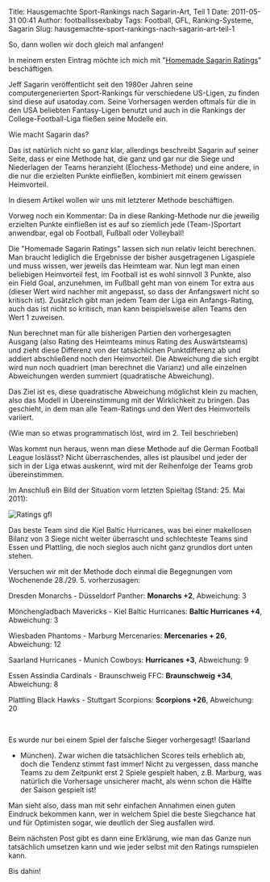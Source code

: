 Title: Hausgemachte Sport-Rankings nach Sagarin-Art, Teil 1
Date: 2011-05-31 00:41
Author: footballissexbaby
Tags: Football, GFL, Ranking-Systeme, Sagarin
Slug: hausgemachte-sport-rankings-nach-sagarin-art-teil-1

So, dann wollen wir doch gleich mal anfangen!

In meinem ersten Eintrag möchte ich mich mit "[Homemade Sagarin Ratings][]" beschäftigen.

Jeff Sagarin veröffentlicht seit den 1980er Jahren seine
computergenerierten Sport-Rankings für verschiedene US-Ligen, zu finden
sind diese auf usatoday.com. Seine Vorhersagen werden oftmals für die in
den USA beliebten Fantasy-Ligen benutzt und auch in die Rankings der
College-Football-Liga fließen seine Modelle ein.

Wie macht Sagarin das?

Das ist natürlich nicht so ganz klar, allerdings beschreibt Sagarin auf
seiner Seite, dass er eine Methode hat, die ganz und gar nur die Siege
und Niederlagen der Teams heranzieht (Elochess-Methode) und eine andere,
in die nur die erzielten Punkte einfließen, kombiniert mit einem
gewissen Heimvorteil.

In diesem Artikel wollen wir uns mit letzterer Methode beschäftigen.

Vorweg noch ein Kommentar: Da in diese Ranking-Methode nur die jeweilig
erzielten Punkte einfließen ist es auf so ziemlich jede (Team-)Sportart
anwendbar, egal ob Football, Fußball oder Volleyball!

Die "Homemade Sagarin Ratings" lassen sich nun relativ leicht berechnen.
Man braucht lediglich die Ergebnisse der bisher ausgetragenen Ligaspiele
und muss wissen, wer jeweils das Heimteam war. Nun legt man einen
beliebigen Heimvorteil fest, im Football ist es wohl sinnvoll 3 Punkte,
also ein Field Goal, anzunehmen, im Fußball geht man von einem Tor extra
aus (dieser Wert wird nachher mit angepasst, so dass der Anfangswert
nicht so kritisch ist). Zusätzlich gibt man jedem Team der Liga ein
Anfangs-Rating, auch das ist nicht so kritisch, man kann beispielsweise
allen Teams den Wert 1 zuweisen.

Nun berechnet man für alle bisherigen Partien den vorhergesagten Ausgang
(also Rating des Heimteams minus Rating des Auswärtsteams) und zieht
diese Differenz von der tatsächlichen Punktdifferenz ab und addiert
abschließend noch den Heimvorteil. Die Abweichung die sich ergibt wird
nun noch quadriert (man berechnet die Varianz) und alle einzelnen
Abweichungen werden summiert (quadratische Abweichung).

Das Ziel ist es, diese quadratische Abweichung möglichst klein zu
machen, also das Modell in Übereinstimmung mit der Wirklichkeit zu
bringen. Das geschieht, in dem man alle Team-Ratings und den Wert des
Heimvorteils variiert.

(Wie man so etwas programmatisch löst, wird im 2. Teil beschrieben)

Was kommt nun heraus, wenn man diese Methode auf die German Football
League loslässt? Nicht überraschendes, alles ist plausibel und jeder der
sich in der Liga etwas auskennt, wird mit der Reihenfolge der Teams grob
übereinstimmen.

Im Anschluß ein Bild der Situation vorm letzten Spieltag (Stand: 25. Mai
2011):

![Ratings gfl][]

Das beste Team sind die Kiel Baltic Hurricanes, was bei einer makellosen
Bilanz von 3 Siege nicht weiter überrascht und schlechteste Teams sind
Essen und Plattling, die noch sieglos auch nicht ganz grundlos dort
unten stehen.

Versuchen wir mit der Methode doch einmal die Begegnungen vom Wochenende
28./29. 5. vorherzusagen:

Dresden Monarchs - Düsseldorf Panther: **Monarchs +2**, Abweichung: 3

Mönchengladbach Mavericks - Kiel Baltic Hurricanes: **Baltic Hurricanes
+4**, Abweichung: 3

Wiesbaden Phantoms - Marburg Mercenaries: **Mercenaries + 26**,
Abweichung: 12

Saarland Hurricanes - Munich Cowboys: **Hurricanes +3**, Abweichung: 9

Essen Assindia Cardinals - Braunschweig FFC: **Braunschweig +34**,
Abweichung: 8

Plattling Black Hawks - Stuttgart Scorpions: **Scorpions +26**,
Abweichung: 20

 

Es wurde nur bei einem Spiel der falsche Sieger vorhergesagt! (Saarland
- München). Zwar wichen die tatsächlichen Scores teils erheblich ab,
doch die Tendenz stimmt fast immer! Nicht zu vergessen, dass manche
Teams zu dem Zeitpunkt erst 2 Spiele gespielt haben, z.B. Marburg, was
natürlich die Vorhersage unsicherer macht, als wenn schon die Hälfte der
Saison gespielt ist!

Man sieht also, dass man mit sehr einfachen Annahmen einen guten
Eindruck bekommen kann, wer in welchem Spiel die beste Siegchance hat
und für Optimisten sogar, wie deutlich der Sieg ausfallen wird.

Beim nächsten Post gibt es dann eine Erklärung, wie man das Ganze nun
tatsächlich umsetzen kann und wie jeder selbst mit den Ratings
rumspielen kann.

Bis dahin!

  [Homemade Sagarin Ratings]: http://www.advancednflstats.com/2008/05/homemade-sagarin-ratings.html
  [Ratings gfl]: |filename|/images/ratings_gfl.png
    "ratings_gfl.png"
